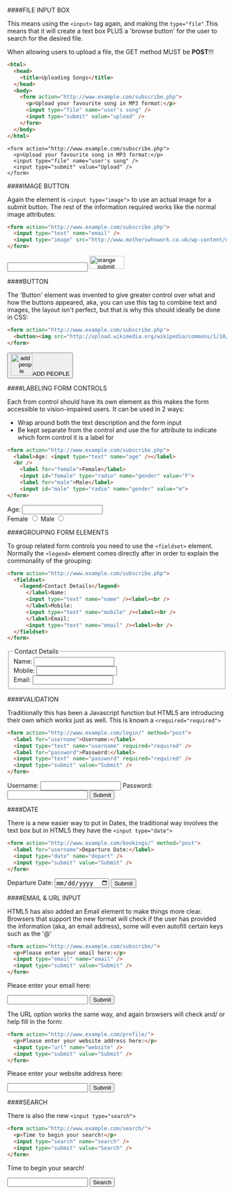 ####FILE INPUT BOX

This means using the ```<input>``` tag again, and making the ```type="file"```.This means that it will create a text box PLUS a 'browse button' for the user to search for the desired file.

When allowing users to upload a file, the GET method MUST be __POST__!!!

```html
<html>
  <head>
    <title>Uploading Songs</title>
  </head>
  <body>
    <form action="http://www.example.com/subscribe.php">
      <p>Upload your favourite song in MP3 format:</p>
      <input type="file" name="user's song" />
      <input type="submit" value="upload" />
    </form>
  </body>
</html>
```
    <form action="http://www.example.com/subscribe.php">
      <p>Upload your favourite song in MP3 format:</p>
      <input type="file" name="user's song" />
      <input type="submit" value="Upload" />
    </form>

####IMAGE BUTTON

Again the element is ```<input type="image">``` to use an actual image for a submit button. The rest of the information required works like the normal image attributes:

```html
<form action="http://www.example.com/subscribe.php">
  <input type="text" name="email" />
  <input type="image" src="http://www.motherswhowork.co.uk/wp-content/uploads/2013/08/orange-submission-button.png" alt="orange submit button" width="80" height="30">
</form>
```
<form action="http://www.example.com/subscribe.php">
  <input type="text" name="email" />
  <input type="image" src="http://www.motherswhowork.co.uk/wp-content/uploads/2013/08/orange-submission-button.png" alt="orange submit button" width="80" height="30">
</form>

####BUTTON

The 'Button' element was invented to give greater control over what and how the buttons appeared, aka, you can use this tag to combine text and images, the layout isn't perfect, but that is why this should ideally be done in CSS:

```html
<form action="http://www.example.com/subscribe.php">
  <button><img src="http://upload.wikimedia.org/wikipedia/commons/1/10/Crystal_Project_Add_group.png" alt="add people" width="50" height="50">ADD PEOPLE</button>
</form>
```
<form action="http://www.example.com/subscribe.php">
  <button><img src="http://upload.wikimedia.org/wikipedia/commons/1/10/Crystal_Project_Add_group.png" alt="add people" width="50" height="50">ADD PEOPLE</button>
</form>

####LABELING FORM CONTROLS

Each from control should have its own <label> element as this makes the form accessible to vision-impaired users. It can be used in 2 ways:

  * Wrap around both the text description and the form input
  * Be kept separate from the control and use the for attribute to indicate which form control it is a label for

```html
<form action="http://www.example.com/subscribe.php">
  <label>Age: <input type="text" name="age" /></label>
  <br />
    <label for="female">Female</label>
    <input id="female" type="radio" name="gender" value="F">
    <label for="male">Male</label>
    <input id="male" type="radio" name="gender" value="m">
</form>
```
<form action="http://www.example.com/subscribe.php">
  <label>Age: <input type="text" name="age" /></label>
  <br />
    <label for="female">Female</label>
    <input id="female" type="radio" name="gender" value="F">
    <label for="male">Male</label>
    <input id="male" type="radio" name="gender" value="m">
</form>

####GROUPING FORM ELEMENTS

To group related form controls you need to use the ```<fieldset>``` element. Normally the ```<legend>``` element comes directly after in order to explain the commonality of the grouping:

```html
<form action="http://www.example.com/subscribe.php">
  <fieldset>
    <legend>Contact Details</legend>
      </label>Name:
      <input type="text" name="name" /><label><br />
      </label>Mobile:
      <input type="text" name="mobile" /><label><br />
      </label>Email:
      <input type="text" name="email" /><label><br />
  </fieldset>
</form>
```
<form action="http://www.example.com/subscribe.php">
  <fieldset>
    <legend>Contact Details</legend>
      </label>Name:
      <input type="text" name="name" /><label><br />
      </label>Mobile:
      <input type="text" name="mobile" /><label><br />
      </label>Email:
      <input type="text" name="email" /><label><br />
  </fieldset>
</form>

####VALIDATION

Traditionally this has been a Javascript function but HTML5 are introducing their own which works just as well. This is known a ```<required="required">```

```html
<form action="http://www.example.com/login/" method="post">
  <label for="username">Username:</label>
  <input type="text" name="username" required="required" />
  <label for="password">Password:</label>
  <input type="text" name="password" required="required" />
  <input type="submit" value="Submit" />
</form>
```
<form action="http://www.example.com/login/" method="post">
  <label for="username">Username:</label>
  <input type="text" name="username" required="required" />
  <label for="password">Password:</label>
  <input type="text" name="password" required="required" />
  <input type="submit" value="Submit" />
</form>

####DATE

There is a new easier way to put in Dates, the traditional way involves the text box but in HTML5 they have the ```<input type="date">```

```html
<form action="http://www.example.com/bookings/" method="post">
  <label for="username">Departure Date:</label>
  <input type="date" name="depart" />
  <input type="submit" value="Submit" />
</form>
```
<form action="http://www.example.com/bookings/" method="post">
  <label for="username">Departure Date:</label>
  <input type="date" name="depart" />
  <input type="submit" value="Submit" />
</form>

####EMAIL & URL INPUT

HTML5 has also added an Email element to make things more clear. Browsers that support the new format will check if the user has provided the information (aka, an email address), some will even autofill certain keys such as the '@'

```html
<form action="http://www.example.com/subscribe/">
  <p>Please enter your email here:</p>
  <input type="email" name="email" />
  <input type="submit" value="Submit" />
</form>
```
<form action="http://www.example.com/subscribe/">
  <p>Please enter your email here:</p>
  <input type="email" name="email" />
  <input type="submit" value="Submit" />
</form>

The URL option works the same way, and again browsers will check and/ or help fill in the form:

```html
<form action="http://www.example.com/profile/">
  <p>Please enter your website address here:</p>
  <input type="url" name="website" />
  <input type="submit" value="Submit" />
</form>
```
<form action="http://www.example.com/profile/">
  <p>Please enter your website address here:</p>
  <input type="url" name="website" />
  <input type="submit" value="Submit" />
</form>

####SEARCH

There is also the new ```<input type="search">```

```html
<form action="http://www.example.com/search/">
  <p>Time to begin your search!</p>
  <input type="search" name="search" />
  <input type="submit" value="Search" />
</form>
```
<form action="http://www.example.com/search/">
  <p>Time to begin your search!</p>
  <input type="search" name="search" />
  <input type="submit" value="Search" />
</form>













